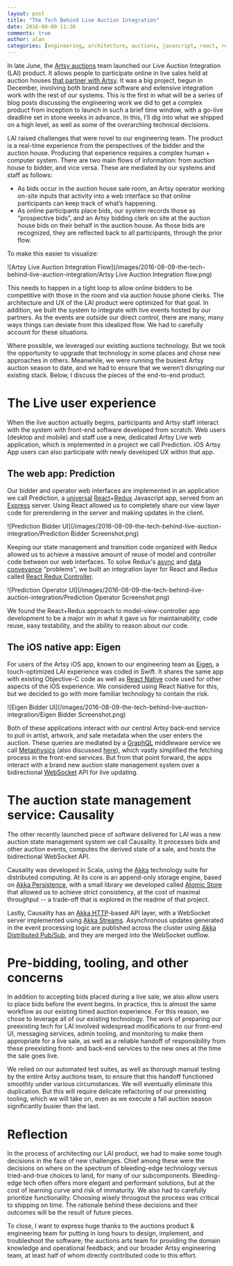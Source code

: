 ```yaml
---
layout: post
title: "The Tech Behind Live Auction Integration"
date: 2016-08-09 11:30
comments: true
author: alan
categories: [engineering, architecture, auctions, javascript, react, redux, scala, akka, swift, launch, lifecycle]
---
```


In late June, the [Artsy auctions](https://www.artsy.net/auctions/) team launched our Live Auction Integration (LAI) product. It allows people to participate online in live sales held at auction houses [that partner with Artsy](https://www.artsy.net/auction-partnerships). It was a big project, begun in December, involving both brand new software and extensive integration work with the rest of our systems. This is the first in what will be a series of blog posts discussing the engineering work we did to get a complex product from inception to launch in such a brief time window, with a go-live deadline set in stone weeks in advance. In this, I’ll dig into what we shipped on a high level, as well as some of the overarching technical decisions.

<!-- more -->

LAI raised challenges that were novel to our engineering team. The product is a real-time experience from the perspectives of the bidder and the auction house. Producing that experience requires a complex human + computer system. There are two main flows of information: from auction house to bidder, and vice versa. These are mediated by our systems and staff as follows:

- As bids occur in the auction house sale room, an Artsy operator working on-site inputs that activity into a web interface so that online participants can keep track of what’s happening.
- As online participants place bids, our system records those as “prospective bids”, and an Artsy bidding clerk on site at the auction house bids on their behalf in the auction house. As those bids are recognized, they are reflected back to all participants, through the prior flow.

To make this easier to visualize:

![Artsy Live Auction Integration Flow](/images/2016-08-09-the-tech-behind-live-auction-integration/Artsy Live Auction Integration flow.png)

This needs to happen in a tight loop to allow online bidders to be competitive with those in the room and via auction house phone clerks. The architecture and UX of the LAI product were optimized for that goal. In addition, we built the system to integrate with live events hosted by our partners. As the events are outside our direct control, there are many, many ways things can deviate from this idealized flow. We had to carefully account for these situations.

Where possible, we leveraged our existing auctions technology. But we took the opportunity to upgrade that technology in some places and chose new approaches in others. Meanwhile, we were running the busiest Artsy auction season to date, and we had to ensure that we weren’t disrupting our existing stack. Below, I discuss the pieces of the end-to-end product.

# The Live user experience

When the live auction actually begins, participants and Artsy staff interact with the system with front-end software developed from scratch. Web users (desktop and mobile) and staff use a new, dedicated Artsy Live web application, which is implemented in a project we call Prediction. iOS Artsy App users can also participate with newly developed UX within that app.

## The web app: Prediction

Our bidder and operator web interfaces are implemented in an application we call Prediction, a [universal](https://medium.com/@mjackson/universal-javascript-4761051b7ae9#.ev1yd3juy) [React](https://facebook.github.io/react/)+[Redux](http://redux.js.org/) Javascript app, served from an [Express](http://expressjs.com/) server. Using React allowed us to completely share our view layer code for prerendering in the server and making updates in the client.

![Prediction Bidder UI](/images/2016-08-09-the-tech-behind-live-auction-integration/Prediction Bidder Screenshot.png)

Keeping our state management and transition code organized with Redux allowed us to achieve a massive amount of reuse of model and controller code between our web interfaces. To solve Redux's [async](http://stackoverflow.com/q/34570758/807674) and [data conveyance](http://stackoverflow.com/q/34299460/807674) “problems", we built an integration layer for React and Redux called [React Redux Controller](https://github.com/artsy/react-redux-controller).

![Prediction Operator UI](/images/2016-08-09-the-tech-behind-live-auction-integration/Prediction Operator Screenshot.png)

We found the React+Redux approach to model-view-controller app development to be a major win in what it gave us for maintainability, code reuse, easy testability, and the ability to reason about our code.

## The iOS native app: Eigen

For users of the Artsy iOS app, known to our engineering team as [Eigen](https://github.com/artsy/eigen), a touch-optimized LAI experience was coded in Swift. It shares the same app with existing Objective-C code as well as [React Native](https://facebook.github.io/react-native/) code used for other aspects of the iOS experience. We considered using React Native for this, but we decided to go with more familiar technology to contain the risk.

![Eigen Bidder UI](/images/2016-08-09-the-tech-behind-live-auction-integration/Eigen Bidder Screenshot.png)

Both of these applications interact with our central Artsy back-end service to pull in artist, artwork, and sale metadata when the user enters the auction. These queries are mediated by a [GraphQL](http://graphql.org/) middleware service we call [Metaphysics](https://github.com/artsy/metaphysics) (also discussed [here](/blog/2016/06/19/graphql-for-mobile/)), which vastly simplified the fetching process in the front-end services. But from that point forward, the apps interact with a brand new auction state management system over a bidirectional [WebSocket](https://en.wikipedia.org/wiki/WebSocket) API for live updating.

# The auction state management service: Causality

The other recently launched piece of software delivered for LAI was a new auction state management system we call Causality. It processes bids and other auction events, computes the derived state of a sale, and hosts the bidirectional WebSocket API.

Causality was developed in Scala, using the [Akka](http://doc.akka.io/docs/akka/current/intro/what-is-akka.html) technology suite for distributed computing. At its core is an append-only storage engine, based on [Akka Persistence](http://doc.akka.io/docs/akka/current/scala/persistence.html), with a small library we developed called [Atomic Store](https://github.com/artsy/atomic-store) that allowed us to achieve strict consistency, at the cost of maximal throughput -- a trade-off that is explored in the readme of that project.

Lastly, Causality has an [Akka HTTP](http://doc.akka.io/docs/akka/current/scala/http/introduction.html)-based API layer, with a WebSocket server implemented using [Akka Streams](http://doc.akka.io/docs/akka/current/scala/stream/stream-introduction.html). Asynchronous updates generated in the event processing logic are published across the cluster using [Akka Distributed Pub/Sub](http://doc.akka.io/docs/akka/current/scala/distributed-pub-sub.html), and they are merged into the WebSocket outflow.

# Pre-bidding, tooling, and other concerns

In addition to accepting bids placed during a live sale, we also allow users to place bids before the event begins. In practice, this is almost the same workflow as our existing timed auction experience. For this reason, we chose to leverage all of our existing technology. The work of preparing our preexisting tech for LAI involved widespread modifications to our front-end UI, messaging services, admin tooling, and monitoring to make them appropriate for a live sale, as well as a reliable handoff of responsibility from these preexisting front- and back-end services to the new ones at the time the sale goes live.

We relied on our automated test suites, as well as thorough manual testing by the entire Artsy auctions team, to ensure that this handoff functioned smoothly under various circumstances. We will eventually eliminate this duplication. But this will require delicate refactoring of our preexisting tooling, which we will take on, even as we execute a fall auction season significantly busier than the last.

# Reflection

In the process of architecting our LAI product, we had to make some tough decisions in the face of new challenges. Chief among these were the decisions on where on the spectrum of bleeding-edge technology versus tried-and-true choices to land, for many of our subcomponents. Bleeding-edge tech often offers more elegant and performant solutions, but at the cost of learning curve and risk of immaturity. We also had to carefully prioritize functionality. Choosing wisely througout the process was critical to shipping on time. The rationale behind these decisions and their outcomes will be the result of future pieces.

To close, I want to express huge thanks to the auctions product & engineering team for putting in long hours to design, implement, and troubleshoot the software; the auctions arts team for providing the domain knowledge and operational feedback; and our broader Artsy engineering team, at least half of whom directly contributed code to this effort.